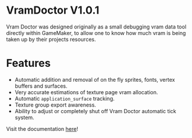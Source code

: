 # VramDoctor V1.0.1
Vram Doctor was designed originally as a small debugging vram data tool directly within GameMaker, to allow one to know how much vram is being taken up by their projects resources.

# Features
- Automatic addition and removal of on the fly sprites, fonts, vertex buffers and surfaces.
- Very accurate estimations of texture page vram allocation.
- Automatic `application_surface` tracking.
- Texture group export awareness.
- Ability to adjust or completely shut off Vram Doctor automatic tick system.

 Visit the documentation [here](https://docs.tabularelf.com/VramDoctor)!
